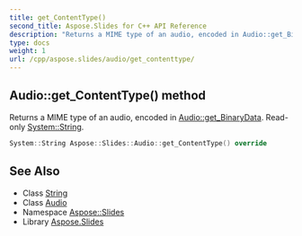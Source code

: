 ```yaml
---
title: get_ContentType()
second_title: Aspose.Slides for C++ API Reference
description: "Returns a MIME type of an audio, encoded in Audio::get_BinaryData. Read-only System::String."
type: docs
weight: 1
url: /cpp/aspose.slides/audio/get_contenttype/
---
```

## Audio::get_ContentType() method


Returns a MIME type of an audio, encoded in [Audio::get_BinaryData](../get_binarydata/). Read-only [System::String](../../../system/string/).

```cpp
System::String Aspose::Slides::Audio::get_ContentType() override
```

## See Also

* Class [String](../../system/string/)
* Class [Audio](./)
* Namespace [Aspose::Slides](../)
* Library [Aspose.Slides](../../)
